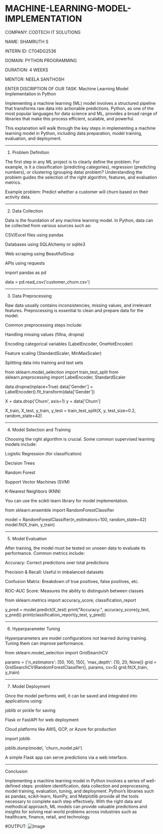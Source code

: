 # MACHINE-LEARNING-MODEL-IMPLEMENTATION

COMPANY: CODTECH IT SOLUTIONS

NAME: SHAMRUTH S

INTERN ID: CT04DG2536

DOMAIN: PYTHON PROGRAMMING

DURATION: 4 WEEKS

MENTOR: NEELA SANTHOSH

ENTER DISCRIPTION OF OUR TASK:
Machine Learning Model Implementation in Python

Implementing a machine learning (ML) model involves a structured pipeline that transforms raw data into actionable predictions. Python, as one of the most popular languages for data science and ML, provides a broad range of libraries that make this process efficient, scalable, and powerful.

This explanation will walk through the key steps in implementing a machine learning model in Python, including data preparation, model training, evaluation, and deployment.


---

1. Problem Definition

The first step in any ML project is to clearly define the problem. For example, is it a classification (predicting categories), regression (predicting numbers), or clustering (grouping data) problem? Understanding the problem guides the selection of the right algorithm, features, and evaluation metrics.

Example problem: Predict whether a customer will churn based on their activity data.


---

2. Data Collection

Data is the foundation of any machine learning model. In Python, data can be collected from various sources such as:

CSV/Excel files using pandas

Databases using SQLAlchemy or sqlite3

Web scraping using BeautifulSoup

APIs using requests


import pandas as pd

data = pd.read_csv('customer_churn.csv')


---

3. Data Preprocessing

Raw data usually contains inconsistencies, missing values, and irrelevant features. Preprocessing is essential to clean and prepare data for the model.

Common preprocessing steps include:

Handling missing values (fillna, dropna)

Encoding categorical variables (LabelEncoder, OneHotEncoder)

Feature scaling (StandardScaler, MinMaxScaler)

Splitting data into training and test sets


from sklearn.model_selection import train_test_split
from sklearn.preprocessing import LabelEncoder, StandardScaler

data.dropna(inplace=True)
data['Gender'] = LabelEncoder().fit_transform(data['Gender'])

X = data.drop('Churn', axis=1)
y = data['Churn']

X_train, X_test, y_train, y_test = train_test_split(X, y, test_size=0.2, random_state=42)


---

4. Model Selection and Training

Choosing the right algorithm is crucial. Some common supervised learning models include:

Logistic Regression (for classification)

Decision Trees

Random Forest

Support Vector Machines (SVM)

K-Nearest Neighbors (KNN)


You can use the scikit-learn library for model implementation.

from sklearn.ensemble import RandomForestClassifier

model = RandomForestClassifier(n_estimators=100, random_state=42)
model.fit(X_train, y_train)


---

5. Model Evaluation

After training, the model must be tested on unseen data to evaluate its performance. Common metrics include:

Accuracy: Correct predictions over total predictions

Precision & Recall: Useful in imbalanced datasets

Confusion Matrix: Breakdown of true positives, false positives, etc.

ROC-AUC Score: Measures the ability to distinguish between classes


from sklearn.metrics import accuracy_score, classification_report

y_pred = model.predict(X_test)
print("Accuracy:", accuracy_score(y_test, y_pred))
print(classification_report(y_test, y_pred))


---

6. Hyperparameter Tuning

Hyperparameters are model configurations not learned during training. Tuning them can improve performance.

from sklearn.model_selection import GridSearchCV

params = {'n_estimators': [50, 100, 150], 'max_depth': [10, 20, None]}
grid = GridSearchCV(RandomForestClassifier(), params, cv=5)
grid.fit(X_train, y_train)


---

7. Model Deployment

Once the model performs well, it can be saved and integrated into applications using:

joblib or pickle for saving

Flask or FastAPI for web deployment

Cloud platforms like AWS, GCP, or Azure for production


import joblib

joblib.dump(model, 'churn_model.pkl')

A simple Flask app can serve predictions via a web interface.


---

Conclusion

Implementing a machine learning model in Python involves a series of well-defined steps: problem identification, data collection and preprocessing, model training, evaluation, tuning, and deployment. Python’s libraries such as pandas, scikit-learn, NumPy, and Matplotlib provide all the tools necessary to complete each step effectively. With the right data and methodical approach, ML models can provide valuable predictions and insights for solving real-world problems across industries such as healthcare, finance, retail, and technology.


#OUTPUT:
![Image](https://github.com/user-attachments/assets/e3d29515-a339-4e5a-91ff-3157b7a0e524)
